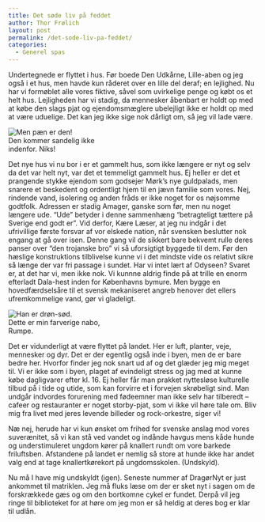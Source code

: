 ```yaml
---
title: Det søde liv på feddet
author: Thor Frølich
layout: post
permalink: /det-sode-liv-pa-feddet/
categories:
  - Generel spas
---
```

Undertegnede er flyttet i hus. Før boede Den Udkårne, Lille-aben og jeg også i et hus, men havde kun råderet over en lille del deraf; en lejlighed. Nu har vi formøblet alle vores fiktive, såvel som uvirkelige penge og købt os et helt hus. Lejligheden har vi stadig, da mennesker åbenbart er holdt op med at købe den slags pjat og ejendomsmæglere ubelejligt ikke er holdt op med at være uduelige. Det kan jeg ikke sige nok dårligt om, så jeg vil lade være.

<div class="bitImage bitRight" style="width: 208px">
  <img src="http://www.abekat.net/images/dalahest_01.jpg" alt="Men pæn er den!" /><br /> Den kommer sandelig ikke indenfor. Niks!
</div>

Det nye hus vi nu bor i er et gammelt hus, som ikke længere er nyt og selv da det var helt nyt, var det et temmeligt gammelt hus. Ej heller er det et prangende stykke ejendom som godsejer Mørk’s nye guldpalads, men snarere et beskedent og ordentligt hjem til en jævn familie som vores. Nej, rindende vand, isolering og anden fråds er ikke noget for os nøjsomme godtfolk. Adressen er stadig Amager, ganske som før, men nu noget længere ude. “Ude” betyder i denne sammenhæng “betragteligt tættere på Sverige end godt er”. Vid derfor, Kære Læser, at jeg nu indgår i det ufrivillige første forsvar af vor elskede nation, når svensken beslutter nok engang at gå over isen. Denne gang vil de sikkert bare bekvemt rulle deres panser over “den trojanske bro” vi så uforsigtigt byggede til dem. Før den hæslige konstruktions tilblivelse kunne vi i det mindste vide os relativt sikre så længe der var fri passage i sundet. Har vi intet lært af Odyseen? Svaret er, at det har vi, men ikke nok. Vi kunnne aldrig finde på at trille en enorm efterladt Dala-hest inden for Københavns bymure. Men bygge en hovedfærdselsåre til et svensk mekaniseret angreb henover det ellers ufremkommelige vand, gør vi gladeligt.

<div class="bitImage bitLeft" style="width: 208px">
  <img src="http://www.abekat.net/images/bogman_01.jpg" alt="Han er drøn-sød." /><br /> Dette er min farverige nabo, Rumpe.
</div>

Det er vidunderligt at være flyttet på landet. Her er luft, planter, veje, mennesker og dyr. Det er der egentlig også inde i byen, men de er bare bedre her. Hvorfor finder jeg nok snart ud af og det glæder jeg mig meget til. Vi er ikke som i byen, plaget af evindeligt stress og jag med at kunne købe dagligvarer efter kl. 16. Ej heller får man prakket nyttesløse kulturelle tilbud på i tide og utide, som kan forvirre et i forvejen skrøbeligt sind. Man undgår indvordes forurening med fødeemner man ikke selv har tilberedt – cafeer og restauranter er noget storby-pjat, som vi ikke vil høre tale om. Bliv mig fra livet med jeres levende billeder og rock-orkestre, siger vi!

Næ nej, herude har vi kun ønsket om frihed for svenske anslag mod vores suverænitet, så vi kan stå ved vandet og indånde havgus mens kåde hunde og understimuleret ungdom kører på knallert rundt om vore barkede friluftsben. Afstandene på landet er nemlig så store at hunde ikke har andet valg end at tage knallertkørekort på ungdomsskolen. (Undskyld).

Nu må I have mig undskyldt (igen). Seneste nummer af DragørNyt er just ankommet til matriklen. Jeg må fluks læse om der er sket nyt i sagen om de forskrækkede gæs og om den bortkomne cykel er fundet. Derpå vil jeg ringe til biblioteket for at høre om jeg mon er så heldig at deres bog er klar til udlån.